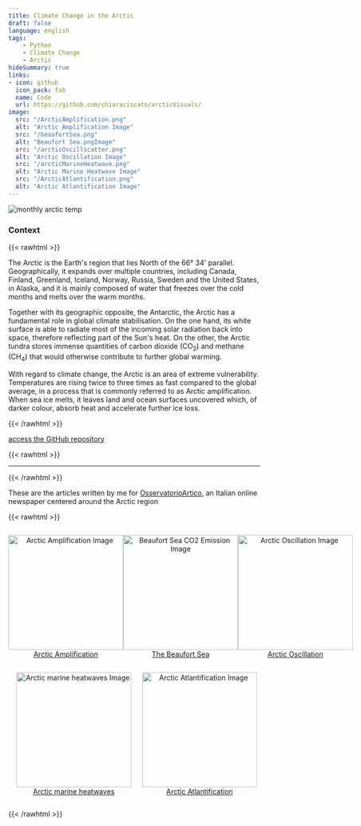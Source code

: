 ```yaml
---
title: Climate Change in the Arctic
draft: false
language: english
tags:
    - Python
    - Climate Change
    - Arctic
hideSummary: true
links:
- icon: github
  icon_pack: fab
  name: Code
  url: https://github.com/chiaraciscato/arcticVisuals/
image:
  src: "/ArcticAmplification.png"
  alt: "Arctic Amplification Image"
  src: "/beaufortSea.png"
  alt: "Beaufort Sea.pngImage"
  src: "/arcticOscillscatter.png"
  alt: "Arctic Oscillation Image"
  src: "/arcticMarineHeatwave.png"
  alt: "Arctic Marine Heatwave Image"
  src: "/ArcticAtlantification.png"
  alt: "Arctic Atlantification Image"
---
```


![monthly arctic temp](/MonthlyArcticTemp.png)

<!-- {{< rawhtml >}}

<p style="margin-bottom:7em"></p>

{{< /rawhtml >}} -->

### Context

{{< rawhtml >}}

<p>The Arctic is the Earth's region that lies North of the 66° 34' parallel. Geographically, it expands over multiple countries, including Canada, Finland, Greenland, Iceland, Norway, Russia, Sweden and the United States, in Alaska, and it is mainly composed of water that freezes over the cold months and melts over the warm months.</p> 

<p>Together with its geographic opposite, the Antarctic, the Arctic has a fundamental role in global climate stabilisation. On the one hand, its white surface is able to radiate most of the incoming solar radiation back into space, therefore reflecting part of the Sun's heat. On the other, the Arctic tundra stores immense quantities of carbon dioxide (CO<sub>2</sub>) and methane (CH<sub>4</sub>) that would otherwise contribute to further global warming.</p>

<p>With regard to climate change, the Arctic is an area of extreme vulnerability. Temperatures are rising twice to three times as fast compared to the global average, in a process that is commonly referred to as Arctic amplification. When sea ice melts, it leaves land and ocean surfaces uncovered which, of darker colour, absorb heat and accelerate further ice loss. </p>

{{< /rawhtml >}}

[access the GitHub repository](https://github.com/chiaraciscato/arcticVisuals/tree/main) 

{{< rawhtml >}}

<hr />

{{< /rawhtml >}}

<p>
</p>

These are the articles written by me for [OsservatorioArtico](https://www.osservatorioartico.it/), an Italian online newspaper centered around the Arctic region

{{< rawhtml >}}

<div style="display: flex; justify-content: space-around; align-items: center;">
    <p style="text-align: center;"><a href="https://www.osservatorioartico.it/amplificazione-artica/" title="What is Arctic Amplification">
        <img src="/ArcticAmplification.png" alt="Arctic Amplification Image" width="230">
        Arctic Amplification
    </a></p>
    <p style="text-align: center;"><a href="https://www.osservatorioartico.it/mare-co2-beaufort/" title="The Beaufort Sea is emitting CO2">
        <img src="/beaufortSea.png" alt="Beaufort Sea CO2 Emission Image" width="230">
        The Beaufort Sea
    </a></p>
    <p style="text-align: center;"><a href="https://www.osservatorioartico.it/oscillazione-artica/" title="How Arctic Oscillation works">
        <img src="/arcticOscillscatter.png" alt="Arctic Oscillation Image" width="230">
        Arctic Oscillation
    </a></p>
</div>
<div style="display: flex; justify-content: space-around; align-items: center;">
    <p style="text-align: center;"><a href="https://www.osservatorioartico.it/caldo-marino/" title="Arctic marine heatwaves">
        <img src="/arcticMarineHeatwave.png" alt="Arctic marine heatwaves Image" width="230">
        Arctic marine heatwaves
    </a></p>
    <p style="text-align: center;"><a href="https://www.osservatorioartico.it/atlantificazione-artico/" title="Arctic Atlantification">
        <img src="/ArcticAtlantification.png" alt="Arctic Atlantification Image" width="230">
        Arctic Atlantification
    </a></p>
</div>

{{< /rawhtml >}}
